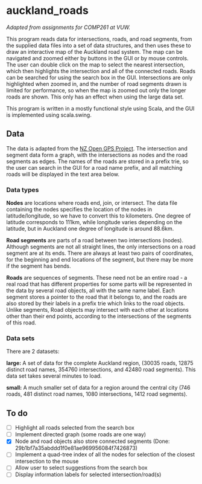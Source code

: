 # auckland_roads

*Adapted from assignments for COMP261 at VUW.*

This program reads data for intersections, roads, and road segments, from the supplied data files into a set of data structures, and then uses these to draw an interactive map of the Auckland road system. The map can be navigated and zoomed either by buttons in the GUI or by mouse controls. The user can double click on the map to select the nearest intersection, which then highlights the intersection and all of the connected roads. Roads can be searched for using the search box in the GUI. Intersections are only highlighted when zoomed in, and the number of road segments drawn is limited for performance, so when the map is zoomed out only the longer roads are shown. This only has an effect when using the large data set.

This program is written in a mostly functional style using Scala, and the GUI is implemented using scala.swing.

## Data

The data is adapted from the [NZ Open GPS Project](http://nzopengps.org/).
The intersection and segment data form a graph, with the intersections as nodes and the road segments as edges. The names of the roads are stored in a prefix trie, so the user can search in the GUI for a road name prefix, and all matching roads will be displayed in the text area below.

### Data types
**Nodes** are locations where roads end, join, or intersect. The data file containing the nodes specifies the location of the nodes in latitude/longitude, so we have to convert this to kilometers. One degree of latitude corresponds to 111km, while longitude varies depending on the latitude, but in Auckland one degree of longitude is around 88.6km.

**Road segments** are parts of a road between two intersections (nodes). Although segments are not all straight lines, the only intersections on a road segment are at its ends. There are always at least two pairs of coordinates, for the beginning and end locations of the segment, but there may be more if the segment has bends.

**Roads** are sequences of segments. These need not be an entire road - a real road that has different properties for some parts will be represented in the data by several road objects, all with the same name label. Each segment stores a pointer to the road that it belongs to, and the roads are also stored by their labels in a prefix trie which links to the road objects. Unlike segments, Road objects may intersect with each other at locations other than their end points, according to the intersections of the segments of this road.

### Data sets
There are 2 datasets:

**large:** A set of data for the complete Auckland region, (30035 roads, 12875 distinct road names, 354760 intersections, and 42480 road segments). This data set takes several minutes to load.

**small:** A much smaller set of data for a region around the central city (746 roads, 481 distinct road names, 1080 intersections, 1412 road segments).

## To do

- [ ] Highlight all roads selected from the search box
- [ ] Implement directed graph (some roads are one way)
- [x] Node and road objects also store connected segments (Done: 29b1bf7a35abddd1f0e81ae969956084f7426873)
- [ ] Implement a quad-tree index of all the nodes for selection of the closest intersection to the mouse
- [ ] Allow user to select suggestions from the search box
- [ ] Display information labels for selected intersection/road(s)
